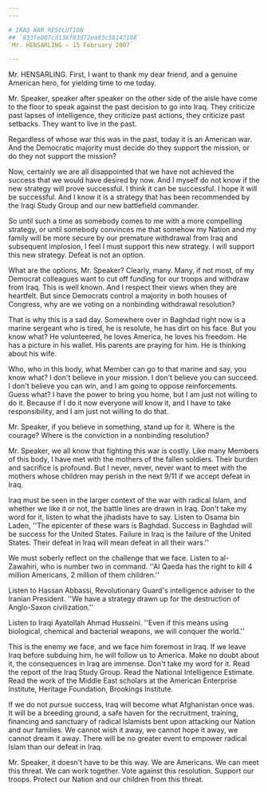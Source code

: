 ```yaml
---
---

# IRAQ WAR RESOLUTION
## `033fe007cd136f03d72ea93c58147108`
`Mr. HENSARLING — 15 February 2007`

---
```



Mr. HENSARLING. First, I want to thank my dear friend, and a genuine 
American hero, for yielding time to me today.

Mr. Speaker, speaker after speaker on the other side of the aisle 
have come to the floor to speak against the past decision to go into 
Iraq. They criticize past lapses of intelligence, they criticize past 
actions, they criticize past setbacks. They want to live in the past.

Regardless of whose war this was in the past, today it is an American 
war. And the Democratic majority must decide do they support the 
mission, or do they not support the mission?

Now, certainly we are all disappointed that we have not achieved the 
success that we would have desired by now. And I myself do not know if 
the new strategy will prove successful. I think it can be successful. I 
hope it will be successful. And I know it is a strategy that has been 
recommended by the Iraqi Study Group and our new battlefield commander.

So until such a time as somebody comes to me with a more compelling 
strategy, or until somebody convinces me that somehow my Nation and my 
family will be more secure by our premature withdrawal from Iraq and 
subsequent implosion, I feel I must support this new strategy. I will 
support this new strategy. Defeat is not an option.

What are the options, Mr. Speaker? Clearly, many. Many, if not most, 
of my Democrat colleagues want to cut off funding for our troops and 
withdraw from Iraq. This is well known. And I respect their views when 
they are heartfelt. But since Democrats control a majority in both 
houses of Congress, why are we voting on a nonbinding withdrawal 
resolution?



That is why this is a sad day. Somewhere over in Baghdad right now is 
a marine sergeant who is tired, he is resolute, he has dirt on his 
face. But you know what? He volunteered, he loves America, he loves his 
freedom. He has a picture in his wallet. His parents are praying for 
him. He is thinking about his wife.

Who, who in this body, what Member can go to that marine and say, you 
know what? I don't believe in your mission. I don't believe you can 
succeed. I don't believe you can win, and I am going to oppose 
reinforcements. Guess what? I have the power to bring you home, but I 
am just not willing to do it. Because if I do it now everyone will know 
it, and I have to take responsibility, and I am just not willing to do 
that.

Mr. Speaker, if you believe in something, stand up for it. Where is 
the courage? Where is the conviction in a nonbinding resolution?

Mr. Speaker, we all know that fighting this war is costly. Like many 
Members of this body, I have met with the mothers of the fallen 
soldiers. Their burden and sacrifice is profound. But I never, never, 
never want to meet with the mothers whose children may perish in the 
next 9/11 if we accept defeat in Iraq.

Iraq must be seen in the larger context of the war with radical 
Islam, and whether we like it or not, the battle lines are drawn in 
Iraq. Don't take my word for it, listen to what the jihadists have to 
say. Listen to Osama bin Laden, ''The epicenter of these wars is 
Baghdad. Success in Baghdad will be success for the United States. 
Failure in Iraq is the failure of the United States. Their defeat in 
Iraq will mean defeat in all their wars.''

We must soberly reflect on the challenge that we face. Listen to al-
Zawahiri, who is number two in command. ''Al Qaeda has the right to 
kill 4 million Americans, 2 million of them children.''

Listen to Hassan Abbassi, Revolutionary Guard's intelligence adviser 
to the Iranian President. ''We have a strategy drawn up for the 
destruction of Anglo-Saxon civilization.''

Listen to Iraqi Ayatollah Ahmad Husseini. ''Even if this means using 
biological, chemical and bacterial weapons, we will conquer the 
world.''

This is the enemy we face, and we face him foremost in Iraq. If we 
leave Iraq before subduing him, he will follow us to America. Make no 
doubt about it, the consequences in Iraq are immense. Don't take my 
word for it. Read the report of the Iraq Study Group. Read the National 
Intelligence Estimate. Read the work of the Middle East scholars at the 
American Enterprise Institute, Heritage Foundation, Brookings 
Institute.

If we do not pursue success, Iraq will become what Afghanistan once 
was. It will be a breeding ground, a safe haven for the recruitment, 
training, financing and sanctuary of radical Islamists bent upon 
attacking our Nation and our families. We cannot wish it away, we 
cannot hope it away, we cannot dream it away. There will be no greater 
event to empower radical Islam than our defeat in Iraq.

Mr. Speaker, it doesn't have to be this way. We are Americans. We can 
meet this threat. We can work together. Vote against this resolution. 
Support our troops. Protect our Nation and our children from this 
threat.